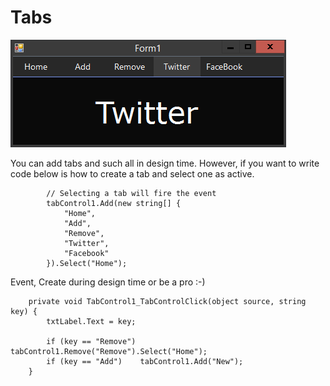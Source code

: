 # Tabs
![alt text](https://raw.githubusercontent.com/hazlema/Tabs/master/Tabs/Tabs.png "TabControl")

You can add tabs and such all in design time.  However, if you want to write code below is how to create a tab and select one as active.<br>

            // Selecting a tab will fire the event
            tabControl1.Add(new string[] {
                "Home",
                "Add",
                "Remove",
                "Twitter",
                "Facebook"
            }).Select("Home"); 
  
  Event, Create during design time or be a pro :-)<br>
  
        private void TabControl1_TabControlClick(object source, string key) {
            txtLabel.Text = key;

            if (key == "Remove") tabControl1.Remove("Remove").Select("Home");
            if (key == "Add")    tabControl1.Add("New");
        }
  
